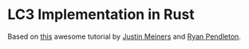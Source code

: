 # LC3 Implementation in Rust

Based on [this](https://www.jmeiners.com/lc3-vm) awesome tutorial by [Justin Meiners](https://www.jmeiners.com/) and [Ryan Pendleton](https://www.ryanp.me/).
